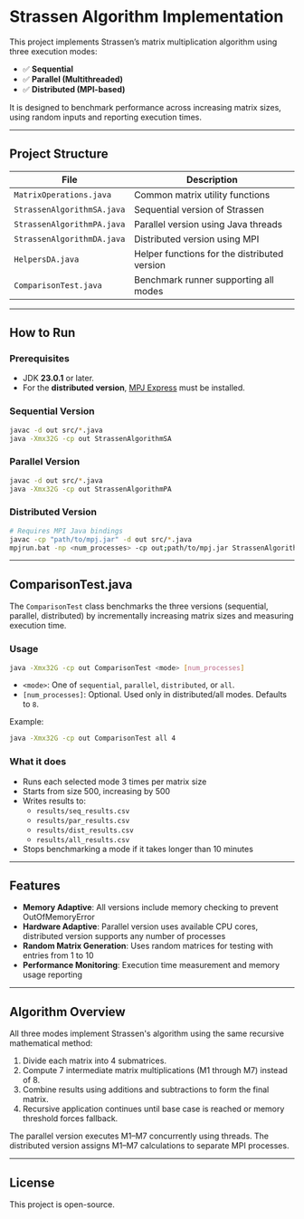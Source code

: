 # Strassen Algorithm Implementation

This project implements Strassen’s matrix multiplication algorithm using three execution modes:

- ✅ **Sequential**
- ✅ **Parallel (Multithreaded)**
- ✅ **Distributed (MPI-based)**

It is designed to benchmark performance across increasing matrix sizes, using random inputs and reporting execution
times.

---

## Project Structure

| File                       | Description                                  |
|----------------------------|----------------------------------------------|
| `MatrixOperations.java`    | Common matrix utility functions              |
| `StrassenAlgorithmSA.java` | Sequential version of Strassen               |
| `StrassenAlgorithmPA.java` | Parallel version using Java threads          |
| `StrassenAlgorithmDA.java` | Distributed version using MPI                |
| `HelpersDA.java`           | Helper functions for the distributed version |
| `ComparisonTest.java`      | Benchmark runner supporting all modes        |

---

## How to Run

### Prerequisites

- JDK **23.0.1** or later.
- For the **distributed version**, [MPJ Express](http://mpj-express.org/) must be installed.

### Sequential Version

```bash
javac -d out src/*.java
java -Xmx32G -cp out StrassenAlgorithmSA

```

### Parallel Version

```bash
javac -d out src/*.java
java -Xmx32G -cp out StrassenAlgorithmPA
```

### Distributed Version

```bash
# Requires MPI Java bindings
javac -cp "path/to/mpj.jar" -d out src/*.java
mpjrun.bat -np <num_processes> -cp out;path/to/mpj.jar StrassenAlgorithmDA <matrix_size>
```

---

## ComparisonTest.java

The `ComparisonTest` class benchmarks the three versions (sequential, parallel, distributed) by incrementally increasing
matrix sizes and measuring execution time.

### Usage

```bash
java -Xmx32G -cp out ComparisonTest <mode> [num_processes]
```

- `<mode>`: One of `sequential`, `parallel`, `distributed`, or `all`.
- `[num_processes]`: Optional. Used only in distributed/all modes. Defaults to `8`.

Example:

```bash
java -Xmx32G -cp out ComparisonTest all 4
```

### What it does

- Runs each selected mode 3 times per matrix size
- Starts from size 500, increasing by 500
- Writes results to:
    - `results/seq_results.csv`
    - `results/par_results.csv`
    - `results/dist_results.csv`
    - `results/all_results.csv`
- Stops benchmarking a mode if it takes longer than 10 minutes

---

## Features

- **Memory Adaptive**: All versions include memory checking to prevent OutOfMemoryError
- **Hardware Adaptive**: Parallel version uses available CPU cores, distributed version supports any number of processes
- **Random Matrix Generation**: Uses random matrices for testing with entries from 1 to 10
- **Performance Monitoring**: Execution time measurement and memory usage reporting

--- 

## Algorithm Overview

All three modes implement Strassen's algorithm using the same recursive mathematical method:

1. Divide each matrix into 4 submatrices.
2. Compute 7 intermediate matrix multiplications (M1 through M7) instead of 8.
3. Combine results using additions and subtractions to form the final matrix.
4. Recursive application continues until base case is reached or memory threshold forces fallback.

The parallel version executes M1–M7 concurrently using threads.
The distributed version assigns M1–M7 calculations to separate MPI processes.

--- 

## License

This project is open-source.
